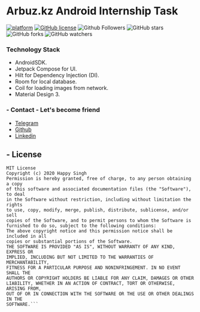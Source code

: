 # Arbuz.kz Android Internship Task

[![platform](https://img.shields.io/badge/platform-Android-yellow.svg)](https://www.android.com)
[![GitHub license](https://img.shields.io/badge/License-MIT-blue.svg)](LICENSE)
![Github Followers](https://img.shields.io/github/followers/ihavedizziness?label=Follow&style=social)
![GitHub stars](https://img.shields.io/github/stars/ihavedizziness/task-arbuz?style=social)
![GitHub forks](https://img.shields.io/github/forks/ihavedizziness/task-arbuz?style=social)
![GitHub watchers](https://img.shields.io/github/watchers/ihavedizziness/task-arbuz?style=social)

### Technology Stack
- AndroidSDK.
- Jetpack Compose for UI.
- Hilt for Dependency Injection (DI).
- Room for local database.
- Coil for loading images from network.
- Material Design 3.

### - Contact - Let's become friend
- [Telegram](https://t.me/ihavedizziness)
- [Github](https://github.com/ihavedizziness)
- [Linkedin](https://www.linkedin.com/in/almat-zhuban/)

## - License

```
MIT License
Copyright (c) 2020 Happy Singh
Permission is hereby granted, free of charge, to any person obtaining a copy
of this software and associated documentation files (the "Software"), to deal
in the Software without restriction, including without limitation the rights
to use, copy, modify, merge, publish, distribute, sublicense, and/or sell
copies of the Software, and to permit persons to whom the Software is
furnished to do so, subject to the following conditions:
The above copyright notice and this permission notice shall be included in all
copies or substantial portions of the Software.
THE SOFTWARE IS PROVIDED "AS IS", WITHOUT WARRANTY OF ANY KIND, EXPRESS OR
IMPLIED, INCLUDING BUT NOT LIMITED TO THE WARRANTIES OF MERCHANTABILITY,
FITNESS FOR A PARTICULAR PURPOSE AND NONINFRINGEMENT. IN NO EVENT SHALL THE
AUTHORS OR COPYRIGHT HOLDERS BE LIABLE FOR ANY CLAIM, DAMAGES OR OTHER
LIABILITY, WHETHER IN AN ACTION OF CONTRACT, TORT OR OTHERWISE, ARISING FROM,
OUT OF OR IN CONNECTION WITH THE SOFTWARE OR THE USE OR OTHER DEALINGS IN THE
SOFTWARE.```
